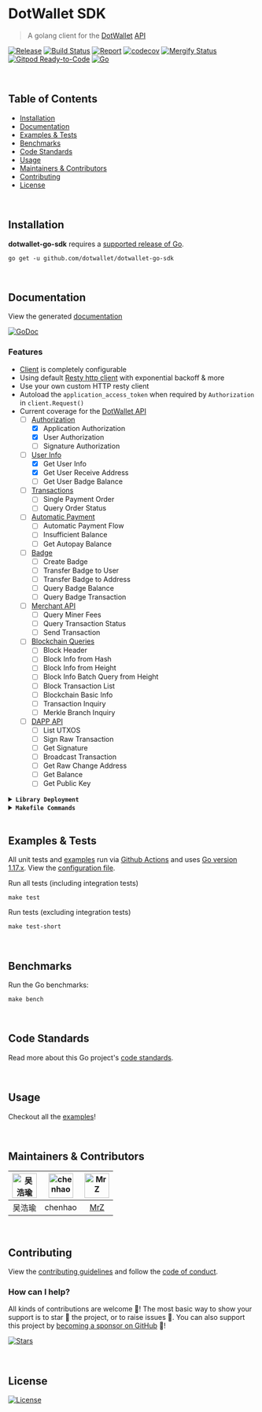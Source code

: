 # DotWallet SDK
> A golang client for the [DotWallet](https://dotwallet.com) [API](https://developers.dotwallet.com/documents/en/#intro)

[![Release](https://img.shields.io/github/release-pre/dotwallet/dotwallet-go-sdk.svg?logo=github&style=flat&v=1)](https://github.com/dotwallet/dotwallet-go-sdk/releases)
[![Build Status](https://img.shields.io/github/actions/workflow/status/dotwallet/dotwallet-go-sdk/run-tests.yml?branch=master&logo=github&v=1)](https://github.com/dotwallet/dotwallet-go-sdk/actions)
[![Report](https://goreportcard.com/badge/github.com/dotwallet/dotwallet-go-sdk?style=flat&v=1)](https://goreportcard.com/report/github.com/dotwallet/dotwallet-go-sdk)
[![codecov](https://codecov.io/gh/dotwallet/dotwallet-go-sdk/branch/master/graph/badge.svg?v=1)](https://codecov.io/gh/dotwallet/dotwallet-go-sdk)
[![Mergify Status](https://img.shields.io/endpoint.svg?url=https://api.mergify.com/v1/badges/dotwallet/dotwallet-go-sdk&style=flat&v=1)](https://mergify.io)
[![Gitpod Ready-to-Code](https://img.shields.io/badge/ready--to--code-blue?logo=gitpod)](https://gitpod.io/#https://github.com/dotwallet/dotwallet-go-sdk)
[![Go](https://img.shields.io/github/go-mod/go-version/dotwallet/dotwallet-go-sdk?v=1)](https://golang.org/)   

<br/>

## Table of Contents
- [Installation](#installation)
- [Documentation](#documentation)
- [Examples & Tests](#examples--tests)
- [Benchmarks](#benchmarks)
- [Code Standards](#code-standards)
- [Usage](#usage)
- [Maintainers & Contributors](#maintainers--contributors)
- [Contributing](#contributing)
- [License](#license)

<br/>

## Installation

**dotwallet-go-sdk** requires a [supported release of Go](https://golang.org/doc/devel/release.html#policy).
```shell script
go get -u github.com/dotwallet/dotwallet-go-sdk
```

<br/>

## Documentation
View the generated [documentation](https://pkg.go.dev/github.com/dotwallet/dotwallet-go-sdk)

[![GoDoc](https://godoc.org/github.com/dotwallet/dotwallet-go-sdk?status.svg&style=flat)](https://pkg.go.dev/github.com/dotwallet/dotwallet-go-sdk)

### Features
- [Client](client.go) is completely configurable
- Using default [Resty http client](https://github.com/go-resty/resty) with exponential backoff & more
- Use your own custom HTTP resty client
- Autoload the `application_access_token` when required by `Authorization` in `client.Request()`
- Current coverage for the [DotWallet API](https://developers.dotwallet.com/documents/en/#intro)
  - [ ] [Authorization](https://developers.dotwallet.com/documents/en/#authorization)
    - [x] Application Authorization
    - [x] User Authorization
    - [ ] Signature Authorization
  - [ ] [User Info](https://developers.dotwallet.com/documents/en/#user-info)
    - [x] Get User Info
    - [x] Get User Receive Address
    - [ ] Get User Badge Balance
  - [ ] [Transactions](https://developers.dotwallet.com/documents/en/#transactions)
    - [ ] Single Payment Order
    - [ ] Query Order Status
  - [ ] [Automatic Payment](https://developers.dotwallet.com/documents/en/#automatic-payment)
    - [ ] Automatic Payment Flow
    - [ ] Insufficient Balance
    - [ ] Get Autopay Balance
  - [ ] [Badge](https://developers.dotwallet.com/documents/en/#badge)
    - [ ] Create Badge
    - [ ] Transfer Badge to User
    - [ ] Transfer Badge to Address
    - [ ] Query Badge Balance
    - [ ] Query Badge Transaction
  - [ ] [Merchant API](https://developers.dotwallet.com/documents/en/#merchant-api)
    - [ ] Query Miner Fees
    - [ ] Query Transaction Status
    - [ ] Send Transaction
  - [ ] [Blockchain Queries](https://developers.dotwallet.com/documents/en/#blockchain-queries)
    - [ ] Block Header
    - [ ] Block Info from Hash
    - [ ] Block Info from Height
    - [ ] Block Info Batch Query from Height
    - [ ] Block Transaction List
    - [ ] Blockchain Basic Info
    - [ ] Transaction Inquiry
    - [ ] Merkle Branch Inquiry
  - [ ] [DAPP API](https://developers.dotwallet.com/documents/en/#dapp-api)
    - [ ] List UTXOS
    - [ ] Sign Raw Transaction
    - [ ] Get Signature
    - [ ] Broadcast Transaction
    - [ ] Get Raw Change Address
    - [ ] Get Balance
    - [ ] Get Public Key

<details>
<summary><strong><code>Library Deployment</code></strong></summary>
<br/>

[goreleaser](https://github.com/goreleaser/goreleaser) for easy binary or library deployment to Github and can be installed via: `brew install goreleaser`.

The [.goreleaser.yml](.goreleaser.yml) file is used to configure [goreleaser](https://github.com/goreleaser/goreleaser).

Use `make release-snap` to create a snapshot version of the release, and finally `make release` to ship to production.
</details>

<details>
<summary><strong><code>Makefile Commands</code></strong></summary>
<br/>

View all `makefile` commands
```shell script
make help
```

List of all current commands:
```text
all                   Runs multiple commands
clean                 Remove previous builds and any test cache data
clean-mods            Remove all the Go mod cache
coverage              Shows the test coverage
diff                  Show the git diff
generate              Runs the go generate command in the base of the repo
godocs                Sync the latest tag with GoDocs
help                  Show this help message
install               Install the application
install-go            Install the application (Using Native Go)
install-releaser      Install the GoReleaser application
lint                  Run the golangci-lint application (install if not found)
release               Full production release (creates release in Github)
release               Runs common.release then runs godocs
release-snap          Test the full release (build binaries)
release-test          Full production test release (everything except deploy)
replace-version       Replaces the version in HTML/JS (pre-deploy)
tag                   Generate a new tag and push (tag version=0.0.0)
tag-remove            Remove a tag if found (tag-remove version=0.0.0)
tag-update            Update an existing tag to current commit (tag-update version=0.0.0)
test                  Runs lint and ALL tests
test-ci               Runs all tests via CI (exports coverage)
test-ci-no-race       Runs all tests via CI (no race) (exports coverage)
test-ci-short         Runs unit tests via CI (exports coverage)
test-no-lint          Runs just tests
test-short            Runs vet, lint and tests (excludes integration tests)
test-unit             Runs tests and outputs coverage
uninstall             Uninstall the application (and remove files)
update-linter         Update the golangci-lint package (macOS only)
vet                   Run the Go vet application
```
</details>

<br/>

## Examples & Tests
All unit tests and [examples](examples) run via [Github Actions](https://github.com/dotwallet/dotwallet-go-sdk/actions) and
uses [Go version 1.17.x](https://golang.org/doc/go1.17). View the [configuration file](.github/workflows/run-tests.yml).

Run all tests (including integration tests)
```shell script
make test
```

Run tests (excluding integration tests)
```shell script
make test-short
```

<br/>

## Benchmarks
Run the Go benchmarks:
```shell script
make bench
```

<br/>

## Code Standards
Read more about this Go project's [code standards](.github/CODE_STANDARDS.md).

<br/>

## Usage
Checkout all the [examples](examples)!

<br/>

## Maintainers & Contributors
| <img src="https://i.imgur.com/sAc5hoe.png" height="50" alt="吴浩瑜" /> | <img src="https://i.imgur.com/sAc5hoe.png" height="50" alt="chenhao" /> | [<img src="https://github.com/mrz1836.png" height="50" alt="MrZ" />](https://github.com/mrz1836) |
|:-------------------------------------------------------------------:|:-----------------------------------------------------------------------:|:------------------------------------------------------------------------------------------------:|
|                                 吴浩瑜                                 |                                 chenhao                                 |                                [MrZ](https://github.com/mrz1836)                                 |

<br/>

## Contributing

View the [contributing guidelines](.github/CONTRIBUTING.md) and follow the [code of conduct](.github/CODE_OF_CONDUCT.md).

### How can I help?
All kinds of contributions are welcome :raised_hands:!
The most basic way to show your support is to star :star2: the project, or to raise issues :speech_balloon:.
You can also support this project by [becoming a sponsor on GitHub](https://github.com/sponsors/dotwallet) :clap:!

[![Stars](https://img.shields.io/github/stars/dotwallet/dotwallet-go-sdk?label=Please%20like%20us&style=social)](https://github.com/dotwallet/dotwallet-go-sdk/stargazers)


<br/>

## License

[![License](https://img.shields.io/github/license/dotwallet/dotwallet-go-sdk.svg?style=flat&v=1)](LICENSE)
